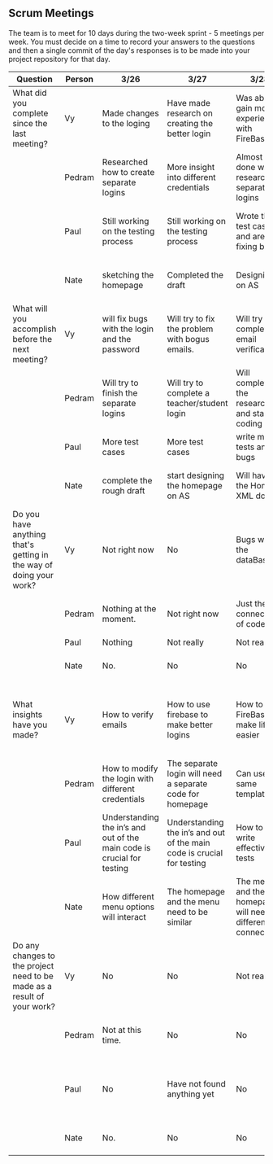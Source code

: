 ## Scrum Meetings
The team is to meet for 10 days during the two-week sprint - 5 meetings per week. You must decide on a time to record your answers to the questions and then a single commit of the day's responses is to be made into your project repository for that day.

Question    |          Person                                             | 3/26 | 3/27 | 3/28 | 3/29 | 3/30 | 03/31 | 04/01 |04/02 | 04/03 | 04/04 |
------------|---------------------------------------------------------------------|-----|-----|-----|-----|-----|-----|-----|----|-----|-----|                                                              
| What did you complete since the last meeting? | Vy |   Made changes to the loging | Have made research on creating the better login | Was able to gain more experience with FireBase | Did more research on email authentication | Began implementing user’s profile on the main page | Complete the user’s profile nicely| Understanding on the avatar matter|The profile|Understand the errors | All errors are fixed and app looks generally nicer
|            | Pedram |  Researched how to create separate logins | More insight into different credentials | Almost done with research on separate logins | Created a sample login for teacher | Looked at how to do the menu | Working on menu|getting rid of bugs | Fixed the bug| Home page | Home page looks done 
|            | Paul |   Still working on the testing process | Still working on the testing process | Wrote the test cases and are fixing bugs | completed a series of test cases | Still working on the testing process  |Still working on the testing process  |testing|Still working on the testing process  |Still working on the testing process  | Still working on the testing process 
|            | Nate | sketching the homepage | Completed the draft | Designing on AS | Still working on the XML | Thinking of lessons | Lessons|decided to change some lessons around | Finished the lessons|hints  | lessons are done 
| What will you accomplish before the next meeting? | Vy | will fix bugs with the login and the password|  Will try to fix the problem with bogus emails.| Will try to complete email verification | Finish the email authentication | Try to see if sign in with google if worth the time since it’s not a requirement |Make an avatar for users|Try to get it to work|Fixed the errors with the ids|Fix all of them  | Being complete done 
|            | Pedram |    Will try to finish the separate logins | Will try to complete a teacher/student login | Will complete the research and start coding | implement the dual login | Start working on menu | some more menu |fix the bugs asap| Work on the home page|finishing home page  | clean up my code
|            | Paul |   More test cases | More test cases | write more tests and fix bugs | More test cases |  More test cases |More test cases| Figure out testing toast|More test cases|More test cases  | More test cases
|            | Nate |  complete the rough draft | start designing the homepage on AS | Will have the Home XML done | Finish the XML | Coding lessons | lessons|finish up the changes|work on setting up hints|answers for hints | organize code, make it smoother
| Do you have anything that's getting in the way of doing your work? | Vy | Not right now |No | Bugs with the dataBase | No |   Not being able to work with others face to face | The ImageView not showing up| Not being to talk it out to anyone|Noisy house and boredom|Sitting too long hurts | Quizzes and frustration 
|            | Pedram|   Nothing at the moment.| Not right now | Just the connection of code | No | Being stuck at home |No|Bugs| feeling mentally clouding today|Nope! | No | 
|            | Paul |   Nothing | Not really | Not really | Not really | Not really |Not really|Not really|Not really|Not really | 355 test
|            | Nate | No. | No | No | Not at the moment | No|so far so good|the !being able to go outside|Nope, I am feeling great|No | Test 
| What insights have you made? |Vy| How to verify emails | How to use firebase to make better logins | How to use FireBase to make life easier | FireBase has built in features that are life saving | Group project seriously needs teamwork|ImageView with some pictures will show and some others won’t|Work alone is not efficient |Staring at screen for hours make you tired|Working it out with someone resolves the problem better | Taking breaks help on having a clear mind 
|            | Pedram |  How to modify the login with different credentials | The separate login will need a separate code for homepage | Can use the same template | The dual login is more complicated that I thought | There is a lot that goes on creating a menu|Everything is more linked that I thought| Bugs are annoying|Nothing today | My mind was focused on other things | organized code is important 
|            | Paul |   Understanding the in’s and out of the main code is crucial for testing | Understanding the in’s and out of the main code is crucial for testing | How to write effective tests | using espresso for testing |  Understanding the in’s and out of the main code is crucial for testing|You have to think around the box |Toast is a lot more complicated |Nothing|Understanding the in’s and out of the main code is crucial for testing | Testing is indeed crucial
|            | Nate | How different menu options will interact | The homepage and the menu need to be similar | The menu and the homepage will need different connections | The HomePage needs to be different for the teacher |  It requires more knowledge of the basics to make lessons about them| Not today|Just solidifying my basic knowledge of java|The amount of hints can impact learning experience |No | Comment blocks are very handy
| Do any changes to the project need to be made as a result of your work? |Vy | No | No | Not really | Not at the moment | Main page displays user’s info taking from the database| Changes to the picture |Not much|More errors|Not much | No
|            | Pedram |   Not at this time. | No | No | Not right now | Depends on how the menu plays out|So I can change up the menu if needed| Probably to fix the bug|Nope|Of course, everything is connected  | No
|            | Paul |   No | Have not found anything yet | No |  Not now | Have not found anything yet|Yes, the way it’s tested| Just depends on the tests fail| I think I have to change a val due to failing test cases|Have not found anything yet | No 
|            | Nate | No. | No | No |  No | Not really|I don’t think so at this point|Nope|Not sure|No | No
